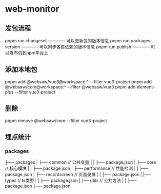 # web-monitor


## 发包流程
pnpm run changeset ———— 可以更新包的版本信息
pnpm run packages-version ———— 可以同步各自依赖的版本信息
pnpm run publish ———— 可以发布包到npm平台上


## 添加本地包
pnpm add @websaw/vue3@workspace:^ --filter vue3-project
pnpm add @websaw/core@workspace:^ --filter @websaw/vue3
pnpm add element-plus --filter vue3-project


## 删除
pnpm remove @websaw/core --filter vue3-project


## 埋点统计



### packages
├── packages
|   ├── common // 公共变量
|   |   ├── package.json
|   ├── core // 核心模块
|   |   ├── package.json
|   ├── performance // 性能检测
|   |   ├── package.json
|   ├── recordscreen // 页面录屏
|   |   ├── package.json
|   |── types // ts类型
|   |   ├── package.json
|   |── utils // 公共方法
|   |   ├── package.json
├── package.json
